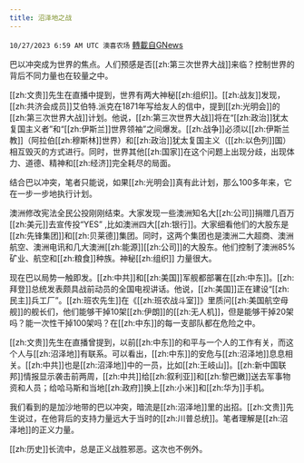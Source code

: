 ```yaml
---
title: 沼泽地之战
---
```

`10/27/2023 6:59 AM UTC 澳喜农场` [轉載自GNews](https://gnews.org/articles/1887199)

         

巴以冲突成为世界的焦点。人们预感是否[[zh:第三次世界大战]]来临？控制世界的背后不同力量也在较量之中。

[[zh:文贵]]先生在直播中提到，世界有两大神秘[[zh:组织]]。[[zh:战友]]发现，[[zh:共济会成员]]艾伯特.派克在1871年写给友人的信中，提到[[zh:光明会]]的[[zh:第三次世界大战]]计划。他说，[[zh:第三次世界大战]]将在“[[zh:政治]]犹太复国主义者”和“[[zh:伊斯兰]]世界领袖”之间爆发。[[zh:战争]]必须以[[zh:伊斯兰教]]（阿拉伯[[zh:穆斯林]]世界）和[[zh:政治]]犹太复国主义（[[zh:以色列]]国）相互毁灭的方式进行。同时，世界其他[[zh:国家]]在这个问题上出现分歧，出现体力、道德、精神和[[zh:经济]]完全耗尽的局面。

结合巴以冲突，笔者只能说，如果[[zh:光明会]]真有此计划，那么100多年来，它在一步一步地执行计划。

澳洲修改宪法全民公投刚刚结束。大家发现一些澳洲知名大[[zh:公司]]捐赠几百万[[zh:美元]]去宣传投“YES”  ,比如澳洲四大[[zh:银行]]。大家细看他们的大股东是[[zh:先锋集团]]和[[zh:贝莱德]]集团。同时，这两个集团也是澳洲二大超商、澳洲航空、澳洲电讯和几大澳洲[[zh:能源]][[zh:公司]]的大股东。他们控制了澳洲85%矿业、航空和[[zh:粮食]]种族。神秘[[zh:组织]] 力量很大。

现在巴以局势一触即发。[[zh:中共]]和[[zh:美国]]军舰都部署在[[zh:中东]]。[[zh:拜登]]总统发表颇具战前动员的全国电视讲话。他说，[[zh:美国]]正在建设“[[zh:民主]]兵工厂”。[[zh:班农先生]]在《[[zh:班农战斗室]]》里质问[[zh:美国航空母舰]]的舰长们，他们能够干掉10架[[zh:伊朗]]的[[zh:无人机]]，但是能够干掉20架吗？能一次性干掉100架吗？在[[zh:中东]]的每一支部队都在危险之中。

[[zh:文贵]]先生在直播曾提到，以前[[zh:中东]]的和平与一个人的工作有关，而这个人与[[zh:沼泽地]]有联系。可以看出，[[zh:中东]]的安危与[[zh:沼泽地]]息息相关。[[zh:中共]]也是[[zh:沼泽地]]中的一员，比如[[zh:王岐山]]。[[zh:新中国联邦]]情报显示袭击前两周，[[zh:中共]]给[[zh:叙利亚]]和[[zh:黎巴嫩]]送去军事物资和人员；给哈马斯和当地[[zh:政府]]换上[[zh:小米]]和[[zh:华为]]手机。

我们看到的是加沙地带的巴以冲突，暗流是[[zh:沼泽地]]里的出招。[[zh:文贵]]先生说过，在他背后的支持力量远大于当时的[[zh:川普总统]]。笔者理解是[[zh:沼泽地]]的正义力量。

[[zh:历史]]长流中，总是正义战胜邪恶。这次也不例外。
